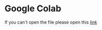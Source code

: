 # Google Colab
If you can't open the file please open this [link](https://nbviewer.jupyter.org/github/mrezaadi/DQLAB-Note/tree/main/Google%20Colab/)
